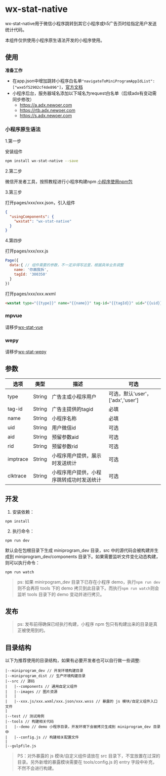 # wx-stat-native
wx-stat-native用于微信小程序跳转到其它小程序或h5广告页时给指定用户发送统计代码。

本组件仅供使用小程序原生语法开发的小程序使用。

## 使用
**准备工作**
- 在app.json中增加跳转小程序白名单`"navigateToMiniProgramAppIdList": ["wxe5f52902cf4de896"]`，[官方文档](https://developers.weixin.qq.com/miniprogram/dev/framework/config.html)
- 小程序后台，服务器域名添加以下域名为request白名单（后续adx有变动需同步修改）
  - https://a.adx.newoer.com
  - https://rtb.adx.newoer.com
  - https://s.adx.newoer.com


### 小程序原生语法

1.第一步

安装组件
```bash
npm install wx-stat-native --save
```

2.第二步

微信开发者工具，按照教程进行小程序构建npm
[小程序使用npm包](https://developers.weixin.qq.com/miniprogram/dev/devtools/npm.html)

3.第三步

打开pages/xxx/xxx.json，引入组件
```json
{
  "usingComponents": {
    "wxstat": "wx-stat-native"
  }
}
```

4.第四步

打开pages/xxx/xxx.js
```js
Page({
  data:{ // 组件需要的参数，不一定非得写这里，根据具体业务调整
    name: '你画我拆',
    tagId: '300350'
  }
})
```

打开pages/xxx/xxx.wxml

```html
<wxstat type="{{type}}" name="{{name}}" tag-id="{{tagId}}" uid="{{uid}}" aid="{{aid}}" rid="{{rid}}" imptrace="{{imptrace}}" clktrace="{{clktrace}}"></wxstat>
```


### mpvue
请移步[wx-stat-vue](https://github.com/natee/wx-stat-vue)


### wepy
请移步[wx-stat-wepy](https://github.com/natee/wx-stat-wepy)


## 参数

| 选项 | 类型 | 描述 | 可选 |
| ----- | ---- | ----- | ---- |
| type | String | 广告主或小程序用户 | 可选，默认'user'，['adx','user'] |
| tag-id | String | 广告主提供的tagid | 必填 |
| name | String | 小程序名称 | 必填 |
| uid | String | 用户微信id | 可选 |
| aid | String | 预留参数aid | 可选 |
| rid | String | 预留参数rid | 可选 |
| imptrace | String | 小程序用户提供，展示时发送统计 | 可选 |
| clktrace | String | 小程序用户提供，小程序跳转成功时发送统计 | 可选 |

## 开发

1. 安装依赖：

```
npm install
```

2. 执行命令：

```
npm run dev
```

默认会在包根目录下生成 miniprogram\_dev 目录，src 中的源代码会被构建并生成到 miniprogram\_dev/components 目录下。如果需要监听文件变化动态构建，则可以执行命令：

```
npm run watch
```

> ps: 如果 minirpogram\_dev 目录下已存在小程序 demo，执行`npm run dev`则不会再将 tools 下的 demo 拷贝到此目录下。而执行`npm run watch`则会监听 tools 目录下的 demo 变动并进行拷贝。

## 发布

> ps: 发布前得确保已经执行构建，小程序 npm 包只有构建出来的目录是真正被使用到的。


## 目录结构

以下为推荐使用的目录结构，如果有必要开发者也可以自行做一些调整:

```
|--miniprogram_dev // 开发环境构建目录
|--miniprogram_dist // 生产环境构建目录
|--src // 源码
|   |--components // 通用自定义组件
|   |--images // 图片资源
|   |
|   |--xxx.js/xxx.wxml/xxx.json/xxx.wxss // 暴露的 js 模块/自定义组件入口文件
|
|--test // 测试用例
|--tools // 构建相关代码
|   |--demo // demo 小程序目录，开发环境下会被拷贝生成到 miniprogram_dev 目录中
|   |--config.js // 构建相关配置文件
|
|--gulpfile.js
```

> PS：对外暴露的 js 模块/自定义组件请放在 src 目录下，不宜放置在过深的目录。另外新增的暴露模块需要在 tools/config.js 的 entry 字段中补充，不然不会进行构建。

